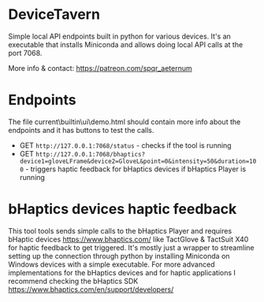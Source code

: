 # DeviceTavern
Simple local API endpoints built in python for various devices. It's an executable that installs Miniconda and allows doing local API calls at the port 7068.

More info & contact: https://patreon.com/spqr_aeternum

# Endpoints
The file current\builtin\ui\demo.html should  contain more info about the endpoints and it has buttons to test the calls.

* GET ```http://127.0.0.1:7068/status``` - checks if the tool is running
* GET ```http://127.0.0.1:7068/bhaptics?device1=gloveLFrame&device2=GloveL&point=0&intensity=50&duration=100``` - triggers haptic feedback for bHaptics devices if bHaptics Player is running


# bHaptics devices haptic feedback

This tool tools sends simple calls to the bHaptics Player and requires bHaptic devices https://www.bhaptics.com/ like TactGlove & TactSuit X40 for haptic feedback to get triggered. It's mostly just a wrapper to streamline setting up the connection through python by installing Miniconda on Windows devices with a simple executable. For more advanced implementations for the bHaptics devices and for haptic applications I recommend checking the bHaptics SDK https://www.bhaptics.com/en/support/developers/ 

